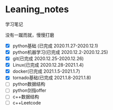 # Leaning_notes

学习笔记

没有一蹴而就，慢慢打磨

- [x] python基础 (已完成 2020.11.27-2020.12.1)
- [x] python机器学习(已完成 2020.12.2-2020.12.25)
- [x] git(已完成 2020.12.25-2020.12.26)
- [x] Linux(已完成 2020.12.28-2021.1.4)  
- [x] docker(已完成 2021.1.5-2021.1.7)
- [x] tornado基础(已完成 2021.1.8-2021.1.8)
- [ ] python数据结构
- [ ] python剑指offer
- [ ] c++数据结构
- [ ] c++Leetcode
